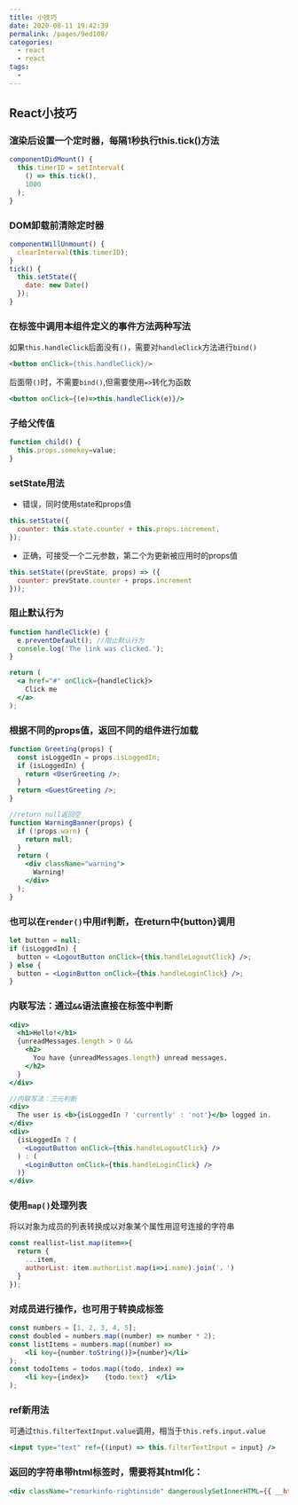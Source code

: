 ```yaml
---
title: 小技巧
date: 2020-08-11 19:42:39
permalink: /pages/9ed108/
categories: 
  - react
  - react
tags: 
  - 
---
```

## React小技巧

### 渲染后设置一个定时器，每隔1秒执行this.tick()方法

```jsx
componentDidMount() {
  this.timerID = setInterval(
    () => this.tick(),
    1000
  );
}
```





### DOM卸载前清除定时器

```jsx
componentWillUnmount() {
  clearInterval(this.timerID);
}
tick() {
  this.setState({
    date: new Date()
  });
}
```





### 在标签中调用本组件定义的事件方法两种写法



如果`this.handleClick`后面没有`()`，需要对`handleClick`方法进行`bind()`

```html
<button onClick={this.handleClick}/>
```



后面带`()`时，不需要`bind()`,但需要使用`=>`转化为函数

```jsx
<button onClick={(e)=>this.handleClick(e)}/>
```



### 子给父传值

```jsx
function child() {
  this.props.somekey=value;
}
```



### setState用法



- 错误，同时使用state和props值

```jsx
this.setState({
  counter: this.state.counter + this.props.increment,
});
```



- 正确，可接受一个二元参数，第二个为更新被应用时的props值

```jsx
this.setState((prevState, props) => ({
  counter: prevState.counter + props.increment
}));
```



### 阻止默认行为

```jsx
function handleClick(e) {
  e.preventDefault(); //阻止默认行为
  console.log('The link was clicked.');
}

return (
  <a href="#" onClick={handleClick}>
    Click me
  </a>
);
```



### 根据不同的props值，返回不同的组件进行加载

```jsx
function Greeting(props) {
  const isLoggedIn = props.isLoggedIn;
  if (isLoggedIn) {
    return <UserGreeting />;
  }
  return <GuestGreeting />;
}

//return null返回空
function WarningBanner(props) {
  if (!props.warn) {
    return null;
  }
  return (
    <div className="warning">
      Warning!
    </div>
  );
}
```





### 也可以在`render()`中用if判断，在return中{button}调用

```jsx
let button = null;
if (isLoggedIn) {
  button = <LogoutButton onClick={this.handleLogoutClick} />;
} else {
  button = <LoginButton onClick={this.handleLoginClick} />;
}
```



### 内联写法：通过`&&`语法直接在标签中判断

```jsx
<div>
  <h1>Hello!</h1>
  {unreadMessages.length > 0 &&
    <h2>
      You have {unreadMessages.length} unread messages.
    </h2>
  }
</div>

//内联写法：三元判断
<div>
  The user is <b>{isLoggedIn ? 'currently' : 'not'}</b> logged in.
</div>
<div>
  {isLoggedIn ? (
    <LogoutButton onClick={this.handleLogoutClick} />
  ) : (
    <LoginButton onClick={this.handleLoginClick} />
  )}
</div>
```





### 使用`map()`处理列表

将以对象为成员的列表转换成以对象某个属性用逗号连接的字符串

```jsx
const reallist=list.map(item=>{
  return {
    ...item,
    authorList: item.authorList.map(i=>i.name).join('，')
  }
});
```





### 对成员进行操作，也可用于转换成标签

```jsx
const numbers = [1, 2, 3, 4, 5];
const doubled = numbers.map((number) => number * 2);
const listItems = numbers.map((number) =>
	<li key={number.toString()}>{number}</li>
);
const todoItems = todos.map((todo, index) =>
	<li key={index}>    {todo.text}  </li>
);
```



### ref新用法

可通过`this.filterTextInput.value`调用，相当于`this.refs.input.value`

```jsx
<input type="text" ref={(input) => this.filterTextInput = input} />
```



### 返回的字符串带html标签时，需要将其html化：

```jsx
<div className="remarkinfo-rightinside" dangerouslySetInnerHTML={{ __html: PurchaseViewData.externalRemarks }}></div>
```

